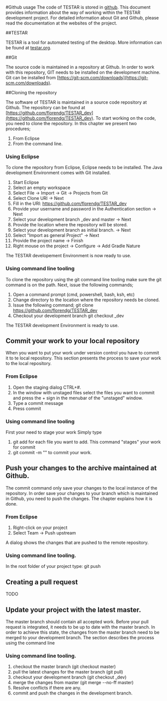 #Github usage
The code of TESTAR is stored in [github](https://github.com). This document provides information about the way of working
within the TESTAR development project. For detailed information about Git and Github, please read the documentation at the
websites of the project.

##TESTAR

TESTAR is a tool for automated testing of the desktop. More
information can be found at [testar.org](https://testar.org/about/).

##Git

The source code is maintained in a repository at Github. In order to work with this repository, GIT needs to 
be installed on the development machine. Git can be installed from [https://git-scm.com/downloads](https://git-scm.com/downloads).

##Cloning the repository

The software of TESTAR is maintained in a source code repository at Github. The repository
can be found at [https://github.com/florendg/TESTAR_dev](https://github.com/florendg/TESTAR_dev).
To start working on the code, you need to clone the repository. In this chapter we present two procedures;

1. From Eclipse
2. From the command line.

### Using Eclipse

To clone the repository from Eclipse, Eclipse needs to be installed. The Java development Environment comes 
with Git installed.

1. Start Eclipse
2. Select an empty workspace
3. Select File -> Import -> Git -> Projects from Git
4. Select Clone URI -> Next
5. Fill in the URI: https://github.com/florendg/TESTAR_dev 
6. Provide your username and password in the Authentication section -> Next
7. Select your development branch <name>_dev and master -> Next
8. Provide the location where the repository will be stored.
9. Select your development branch as initial branch. -> Next
10. Select "Import as general Project" -> Next
11. Provide the project name -> Finish
12. Right mouse on the project -> Configure -> Add Gradle Nature

The TESTAR developement Environment is now ready to use.

### Using command line tooling

To clone the repository using the git command line tooling make sure the git command is on the path.
Next, issue the following commands;

1. Open a command prompt (cmd, powershell, bash, ksh, etc)
2. Change directory to the location where the repository needs be cloned.
3. Issue the following command; git clone https://github.com/florendg/TESTAR_dev
4. Checkout your development branch git checkout <username>_dev

The TESTAR development Environment is ready to use.

## Commit your work to your local repository

When you want to put your work under version control you have to commit it to te local repository. 
This section presents the process to save your work to the local repository.

### From Eclipse

1. Open the staging dialog CTRL+#.
2. In the window with unstaged files select the files you want to commit and press the + sign in the 
menubar of the "unstaged" window.
3. Type a commit message
4. Press commit

### Using command line tooling

First your need to stage your work Simply type

1. git add <filename> for each file you want to add. This command "stages" your work for commit
2. git commit -m "<message>"  to commit your work. 

## Push your changes to the archive maintained at Github.

The commit command only save your changes to the local instance of the repository. In order save your changes to 
your branch which is maintained in Github, you need to push the changes. The chapter explains how it is done.

### From Eclipse

1. Right-click on your project
2. Select Team -> Push upstream

A dialog shows the changes that are pushed to the remote repository.

### Using command line tooling.

In the root folder of your project type: git push

## Creating a pull request

TODO

## Update your project with the latest master.

The master branch should contain all accepted work. Before your pull request is integrated, it needs to be up to date
with the master branch. In order to achieve this state, the changes from the master branch need to be merged to your
development branch. The section describes the process using the command line

### Using command line tooling.

1. checkout the master branch (git checkout master) 
2. pull the latest changes for the master branch (git pull)
3. checkout your development branch (git checkout <user>_dev)
4. merge the changes from master (git merge --no-ff master)
5. Resolve conflicts if there are any.
6. commit and push the changes in the development branch.
